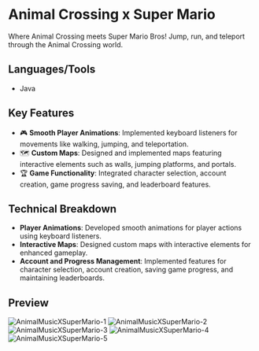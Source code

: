 # Animal Crossing x Super Mario

Where Animal Crossing meets Super Mario Bros! Jump, run, and teleport through the Animal Crossing world.

## Languages/Tools

- Java

## Key Features

- 🎮 **Smooth Player Animations**: Implemented keyboard listeners for movements like walking, jumping, and teleportation.
- 🗺️ **Custom Maps**: Designed and implemented maps featuring interactive elements such as walls, jumping platforms, and portals.
- 🏆 **Game Functionality**: Integrated character selection, account creation, game progress saving, and leaderboard features.

## Technical Breakdown

- **Player Animations**: Developed smooth animations for player actions using keyboard listeners.
- **Interactive Maps**: Designed custom maps with interactive elements for enhanced gameplay.
- **Account and Progress Management**: Implemented features for character selection, account creation, saving game progress, and maintaining leaderboards.

## Preview
![AnimalMusicXSuperMario-1](https://github.com/user-attachments/assets/909db1dd-3307-4892-b967-7288612b6f1b)
![AnimalMusicXSuperMario-2](https://github.com/user-attachments/assets/2642a433-a927-4f76-8593-70c625c582ef)
![AnimalMusicXSuperMario-3](https://github.com/user-attachments/assets/6ce30baf-1663-4197-bfa6-172095c52443)
![AnimalMusicXSuperMario-4](https://github.com/user-attachments/assets/767c571e-61e0-4305-84e7-b270e35c730e)
![AnimalMusicXSuperMario-5](https://github.com/user-attachments/assets/887a7a16-8cdb-4563-bcef-b67291129a83)

